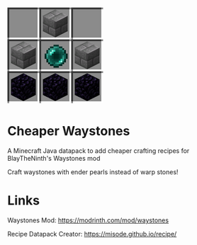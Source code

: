 ![Banner](pack.png?raw=true)
=====
Cheaper Waystones
=====
A Minecraft Java datapack to add cheaper crafting recipes for BlayTheNinth's Waystones mod

Craft waystones with ender pearls instead of warp stones!

Links
=====
Waystones Mod: https://modrinth.com/mod/waystones

Recipe Datapack Creator: https://misode.github.io/recipe/
